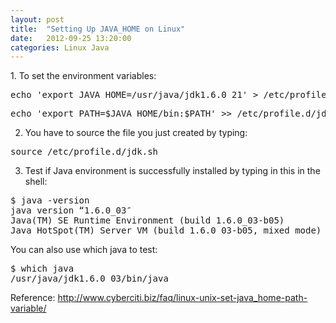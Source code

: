 ```yaml
---
layout: post
title:  "Setting Up JAVA_HOME on Linux"
date:   2012-09-25 13:20:00
categories: Linux Java
---
```


1\. To set the environment variables:
<pre>echo 'export JAVA_HOME=/usr/java/jdk1.6.0_21' &gt; /etc/profile.d/jdk.sh</pre>
<pre>echo 'export PATH=$JAVA_HOME/bin:$PATH' &gt;&gt; /etc/profile.d/jdk.sh</pre>
2. You have to source the file you just created by typing:
<pre>source /etc/profile.d/jdk.sh</pre>
3. Test if Java environment is successfully installed by typing in this in the shell:
<pre>$ java -version
java version “1.6.0_03″
Java(TM) SE Runtime Environment (build 1.6.0_03-b05)
Java HotSpot(TM) Server VM (build 1.6.0_03-b05, mixed mode)</pre>
You can also use which java to test:
<pre>$ which java
/usr/java/jdk1.6.0_03/bin/java</pre>
Reference: http://www.cyberciti.biz/faq/linux-unix-set-java_home-path-variable/